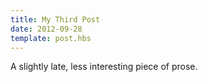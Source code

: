 ```yaml
---
title: My Third Post
date: 2012-09-28
template: post.hbs
---
```


A slightly late, less interesting piece of prose.